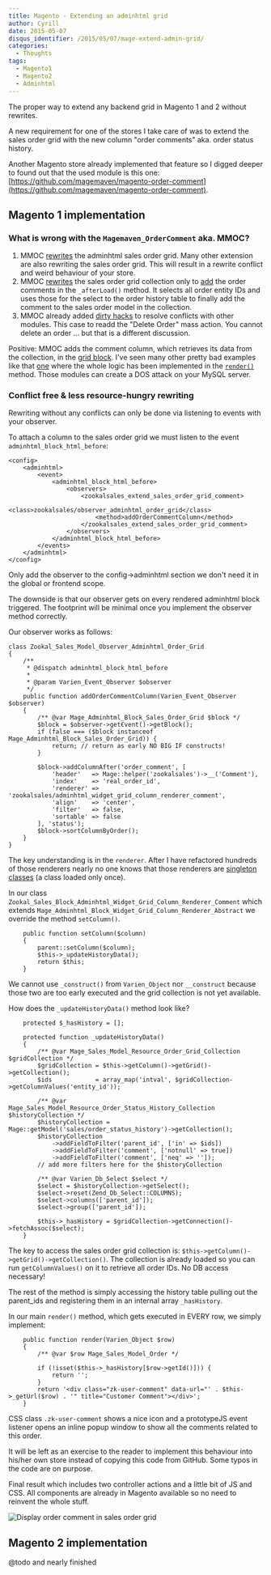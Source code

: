 ```yaml
---
title: Magento - Extending an adminhtml grid
author: Cyrill
date: 2015-05-07
disqus_identifier: /2015/05/07/mage-extend-admin-grid/
categories:
  - Thoughts
tags:
  - Magento1
  - Magento2
  - Adminhtml
---
```


The proper way to extend any backend grid in Magento 1 and 2 without rewrites. 

<!--more-->

A new requirement for one of the stores I take care of was to extend the 
sales order grid with the new column "order comments" aka. order status 
history.

Another Magento store already implemented that feature so I digged deeper to 
found out that the used module is this one: [https://github.com/magemaven/magento-order-comment](https://github.com/magemaven/magento-order-comment).

## Magento 1 implementation

### What is wrong with the `Magemaven_OrderComment` aka. MMOC?

1. MMOC [rewrites](https://github.com/magemaven/magento-order-comment/blob/master/app%2Fcode%2Fcommunity%2FMagemaven%2FOrderComment%2Fetc%2Fconfig.xml#L53) 
the adminhtml sales order grid. Many other extension are also rewriting the sales order grid. This will result in a 
rewrite conflict and weird behaviour of your store.
2. MMOC [rewrites](https://github.com/magemaven/magento-order-comment/blob/master/app%2Fcode%2Fcommunity%2FMagemaven%2FOrderComment%2Fetc%2Fconfig.xml#L33)
the sales order grid collection only to [add](https://github.com/magemaven/magento-order-comment/blob/master/app%2Fcode%2Fcommunity%2FMagemaven%2FOrderComment%2FModel%2FResource%2FOrder%2FGrid%2FCollection.php#L26) 
the order comments in the `_afterLoad()` method. It selects all order entity IDs and uses those
for the select to the order history table to finally add the comment to the sales order model in the collection.
3. MMOC already added [dirty hacks](https://github.com/magemaven/magento-order-comment/blob/master/app%2Fcode%2Fcommunity%2FMagemaven%2FOrderComment%2FBlock%2FAdminhtml%2FSales%2FOrder%2FGrid.php#L72)
to resolve conflicts with other modules. This case to readd the "Delete Order" mass action. You cannot delete
an order ... but that is a different discussion.

Positive: MMOC adds the comment column, which retrieves its data from the collection, in the [grid block](https://github.com/magemaven/magento-order-comment/blob/master/app%2Fcode%2Fcommunity%2FMagemaven%2FOrderComment%2FBlock%2FAdminhtml%2FSales%2FOrder%2FGrid.php#L45). I've seen many other pretty bad examples like that [one](https://gist.github.com/SchumacherFM/378dc6d18ed4b3a8cb37#file-trackingnumber-php-L17) where the whole logic has been implemented in the [`render()`](https://gist.github.com/SchumacherFM/378dc6d18ed4b3a8cb37#file-trackingnumber-php-L17) method. Those modules can create a DOS attack on your MySQL server.

### Conflict free & less resource-hungry rewriting

Rewriting without any conflicts can only be done via listening to events with your observer.

To attach a column to the sales order grid we must listen to the event `adminhtml_block_html_before`:

```
<config>
    <adminhtml>
        <event>
            <adminhtml_block_html_before>
                <observers>
                    <zookalsales_extend_sales_order_grid_comment>
                        <class>zookalsales/observer_adminhtml_order_grid</class>
                        <method>addOrderCommentColumn</method>
                    </zookalsales_extend_sales_order_grid_comment>
                </observers>
            </adminhtml_block_html_before>
        </events>
    </adminhtml>
</config>
```

Only add the observer to the config->adminhtml section we don't need it in the global or frontend scope.

The downside is that our observer gets on every rendered adminhtml block triggered. The footprint will be minimal
once you implement the observer method correctly.

Our observer works as follows:

```
class Zookal_Sales_Model_Observer_Adminhtml_Order_Grid
{
    /**
     * @dispatch adminhtml_block_html_before
     *
     * @param Varien_Event_Observer $observer
     */
    public function addOrderCommentColumn(Varien_Event_Observer $observer)
    {
        /** @var Mage_Adminhtml_Block_Sales_Order_Grid $block */
        $block = $observer->get€vent()->getBlock();
        if (false === ($block instanceof Mage_Adminhtml_Block_Sales_Order_Grid)) {
            return; // return as early NO BIG IF constructs!
        }

        $block->addColumnAfter('order_comment', [
            'header'   => Mage::helper('zookalsales')->__('Comment'),
            'index'    => 'real_order_id',
            'renderer' => 'zookalsales/adminhtml_widget_grid_column_renderer_comment',
            'align'    => 'center',
            'filter'   => false,
            'sortable' => false
        ], 'status');
        $block->sortColumnByOrder();
    }
}
```

The key understanding is in the `renderer`. After I have refactored hundreds of those renderers
nearly no one knows that those renderers are [singleton classes](http://www.phptherightway.com/pages/Design-Patterns.html) (a class loaded only once).

In our class `Zookal_Sales_Block_Adminhtml_Widget_Grid_Column_Renderer_Comment` which
extends `Mage_Adminhtml_Block_Widget_Grid_Column_Renderer_Abstract` we override the method `setColumn()`.

```
    public function setColumn($column)
    {
        parent::setColumn($column);
        $this->_updateHistoryData();
        return $this;
    }
```

We cannot use `_construct()` from `Varien_Object` nor `__construct` because those two are too early executed and
the grid collection is not yet available.

How does the `_updateHistoryData()` method look like?

```
    protected $_hasHistory = [];

    protected function _updateHistoryData()
    {
        /** @var Mage_Sales_Model_Resource_Order_Grid_Collection $gridCollection */
        $gridCollection = $this->getColumn()->getGrid()->getCollection();
        $ids            = array_map('intval', $gridCollection->getColumnValues('entity_id'));

        /** @var Mage_Sales_Model_Resource_Order_Status_History_Collection $historyCollection */
        $historyCollection = Mage::getModel('sales/order_status_history')->getCollection();
        $historyCollection
            ->addFieldToFilter('parent_id', ['in' => $ids])
            ->addFieldToFilter('comment', ['notnull' => true])
            ->addFieldToFilter('comment', ['neq' => '']);
        // add more filters here for the $historyCollection

        /** @var Varien_Db_Select $select */
        $select = $historyCollection->getSelect();
        $select->reset(Zend_Db_Select::COLUMNS);
        $select->columns(['parent_id']);
        $select->group(['parent_id']);

        $this->_hasHistory = $gridCollection->getConnection()->fetchAssoc($select);
    }
```

The key to access the sales order grid collection is: `$this->getColumn()->getGrid()->getCollection()`.
The collection is already loaded so you can run `getColumnValues()` on it to retrieve all order IDs.
No DB access necessary!

The rest of the method is simply accessing the history table pulling out the parent_ids and registering
them in an internal array `_hasHistory`.

In our main `render()` method, which gets executed in EVERY row, we simply implement:

```
    public function render(Varien_Object $row)
    {
        /** @var $row Mage_Sales_Model_Order */

        if (!isset($this->_hasHistory[$row->getId()])) {
            return '';
        }
        return '<div class="zk-user-comment" data-url="' . $this->_getUrl($row) . '" title="Customer Comment"></div>';
    }
```

CSS class `.zk-user-comment` shows a nice icon and a prototypeJS event listener opens an inline popup
window to show all the comments related to this order.

It will be left as an exercise to the reader to implement this behaviour into his/her own store
instead of copying this code from GitHub. Some typos in the code are on purpose.

Final result which includes two controller actions and a little bit of JS and CSS. All components
are already in Magento available so no need to reinvent the whole stuff.

![Display order comment in sales order grid](/wp-content/uploads/order_comment.png "Display order comment")

## Magento 2 implementation

@todo and nearly finished
